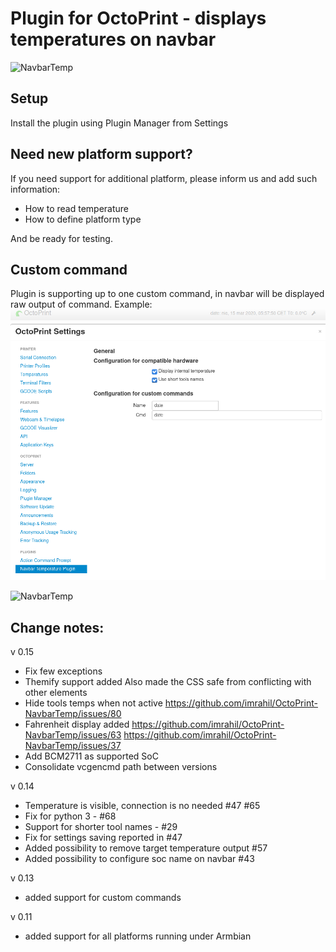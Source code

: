 # Plugin for OctoPrint - displays temperatures on navbar

![NavbarTemp](images/navbar.png?raw=true)


## Setup

Install the plugin using Plugin Manager from Settings

## Need new platform support?
If you need support for additional platform, please inform us and add such information:
* How to read temperature
* How to define platform type

And be ready for testing.

## Custom command
Plugin is supporting up to one custom command, in navbar will be displayed raw output
of command.
Example:
![NavbarTemp](images/custom_cmd_cfg1.png?raw=true)

![NavbarTemp](images/custom_cmd_bar1.png?raw=true)


## Change notes:
v 0.15
- Fix few exceptions
- Themify support added Also made the CSS safe from conflicting with other elements
- Hide tools temps when not active https://github.com/imrahil/OctoPrint-NavbarTemp/issues/80
- Fahrenheit display added https://github.com/imrahil/OctoPrint-NavbarTemp/issues/63 https://github.com/imrahil/OctoPrint-NavbarTemp/issues/37
- Add BCM2711 as supported SoC
- Consolidate vcgencmd path between versions

v 0.14
- Temperature is visible, connection is no needed #47 #65
- Fix for python 3 - #68
- Support for shorter tool names - #29
- Fix for settings saving reported in #47
- Added possibility to remove target temperature output #57
- Added possibility to configure soc name on navbar  #43

v 0.13
- added support for custom commands

v 0.11
- added support for all platforms running under Armbian
